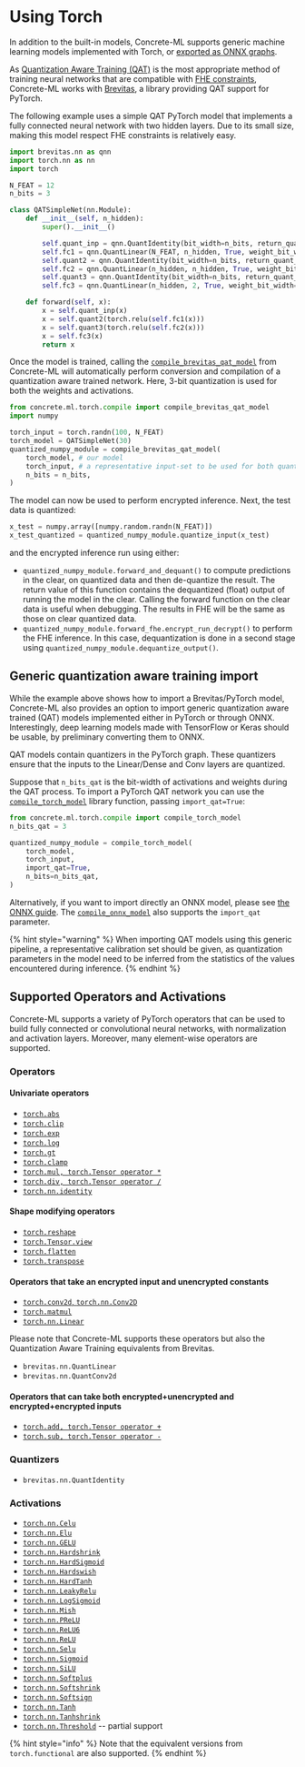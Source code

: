 # Using Torch

In addition to the built-in models, Concrete-ML supports generic machine learning models implemented with Torch, or [exported as ONNX graphs](onnx_support.md).

As [Quantization Aware Training (QAT)](../advanced-topics/quantization.md) is the most appropriate method of training
neural networks that are compatible with [FHE constraints](../getting-started/concepts.md#model-accuracy-considerations-under-fhe-constraints), Concrete-ML works with [Brevitas](../developer-guide/external_libraries.md#brevitas), a library providing QAT support for PyTorch.

The following example uses a simple QAT PyTorch model that implements a fully connected neural network with two hidden layers. Due to its small size, making this model respect FHE constraints is relatively easy.

```python
import brevitas.nn as qnn
import torch.nn as nn
import torch

N_FEAT = 12
n_bits = 3

class QATSimpleNet(nn.Module):
    def __init__(self, n_hidden):
        super().__init__()

        self.quant_inp = qnn.QuantIdentity(bit_width=n_bits, return_quant_tensor=True)
        self.fc1 = qnn.QuantLinear(N_FEAT, n_hidden, True, weight_bit_width=n_bits, bias_quant=None)
        self.quant2 = qnn.QuantIdentity(bit_width=n_bits, return_quant_tensor=True)
        self.fc2 = qnn.QuantLinear(n_hidden, n_hidden, True, weight_bit_width=3, bias_quant=None)
        self.quant3 = qnn.QuantIdentity(bit_width=n_bits, return_quant_tensor=True)
        self.fc3 = qnn.QuantLinear(n_hidden, 2, True, weight_bit_width=n_hidden, bias_quant=None)

    def forward(self, x):
        x = self.quant_inp(x)
        x = self.quant2(torch.relu(self.fc1(x)))
        x = self.quant3(torch.relu(self.fc2(x)))
        x = self.fc3(x)
        return x

```

Once the model is trained, calling the [`compile_brevitas_qat_model`](../developer-guide/api/concrete.ml.torch.compile.md#function-compilebrevitasqatmodel) from Concrete-ML will automatically perform conversion and compilation of a quantization aware trained network. Here, 3-bit quantization is used for both the weights and activations.

<!--pytest-codeblocks:cont-->

```python
from concrete.ml.torch.compile import compile_brevitas_qat_model
import numpy

torch_input = torch.randn(100, N_FEAT)
torch_model = QATSimpleNet(30)
quantized_numpy_module = compile_brevitas_qat_model(
    torch_model, # our model
    torch_input, # a representative input-set to be used for both quantization and compilation
    n_bits = n_bits,
)

```

The model can now be used to perform encrypted inference. Next, the test data is quantized:

<!--pytest-codeblocks:cont-->

```python
x_test = numpy.array([numpy.random.randn(N_FEAT)])
x_test_quantized = quantized_numpy_module.quantize_input(x_test)
```

and the encrypted inference run using either:

- `quantized_numpy_module.forward_and_dequant()` to compute predictions in the clear, on quantized data and then de-quantize the result. The return value of this function contains the dequantized (float) output of running the model in the clear. Calling the forward function on the clear data is useful when debugging. The results in FHE will be the same as those on clear quantized data.
- `quantized_numpy_module.forward_fhe.encrypt_run_decrypt()` to perform the FHE inference. In this case, dequantization is done in a second stage using `quantized_numpy_module.dequantize_output()`.

## Generic quantization aware training import

While the example above shows how to import a Brevitas/PyTorch model, Concrete-ML also provides an option to import generic quantization aware trained (QAT) models implemented either in
PyTorch or through ONNX. Interestingly, deep learning models made with TensorFlow or Keras should be usable, by preliminary converting them to ONNX.

QAT models contain quantizers in the PyTorch graph. These quantizers ensure that the inputs to the Linear/Dense and Conv layers are quantized.

Suppose that `n_bits_qat` is the bit-width of activations and weights during the QAT process. To import a PyTorch QAT network you can use the [`compile_torch_model`](../developer-guide/api/concrete.ml.torch.compile.md#function-compiletorchmodel) library function, passing `import_qat=True`:

<!--pytest-codeblocks:skip-->

```python
from concrete.ml.torch.compile import compile_torch_model
n_bits_qat = 3

quantized_numpy_module = compile_torch_model(
    torch_model,
    torch_input,
    import_qat=True,
    n_bits=n_bits_qat,
)
```

Alternatively, if you want to import directly an ONNX model, please see [the ONNX guide](onnx_support.md). The [`compile_onnx_model`](../developer-guide/api/concrete.ml.torch.compile.md#function-compileonnxmodel) also supports the `import_qat` parameter.

{% hint style="warning" %}
When importing QAT models using this generic pipeline, a representative calibration set should be given, as quantization parameters in the model need to be inferred from the statistics of the values encountered during inference.
{% endhint %}

## Supported Operators and Activations

Concrete-ML supports a variety of PyTorch operators that can be used to build fully connected or convolutional neural networks, with normalization and activation layers. Moreover, many element-wise operators are supported.

### Operators

#### Univariate operators

- [`torch.abs`](https://pytorch.org/docs/stable/generated/torch.abs.html)
- [`torch.clip`](https://pytorch.org/docs/stable/generated/torch.clip.html)
- [`torch.exp`](https://pytorch.org/docs/stable/generated/torch.exp.html)
- [`torch.log`](https://pytorch.org/docs/stable/generated/torch.log.html)
- [`torch.gt`](https://pytorch.org/docs/stable/generated/torch.gt.html)
- [`torch.clamp`](https://pytorch.org/docs/stable/generated/torch.clamp.html)
- [`torch.mul, torch.Tensor operator *`](https://pytorch.org/docs/stable/generated/torch.mul.html)
- [`torch.div, torch.Tensor operator /`](https://pytorch.org/docs/stable/generated/torch.div.html)
- [`torch.nn.identity`](https://pytorch.org/docs/stable/generated/torch.nn.Identity.html)

#### Shape modifying operators

- [`torch.reshape`](https://pytorch.org/docs/stable/generated/torch.reshape.html)
- [`torch.Tensor.view`](https://pytorch.org/docs/stable/generated/torch.Tensor.view.html#torch.Tensor.view)
- [`torch.flatten`](https://pytorch.org/docs/stable/generated/torch.flatten.html)
- [`torch.transpose`](https://pytorch.org/docs/stable/generated/torch.transpose.html)

#### Operators that take an encrypted input and unencrypted constants

- [`torch.conv2d`, `torch.nn.Conv2D`](https://pytorch.org/docs/stable/generated/torch.nn.Conv2d.html)
- [`torch.matmul`](https://pytorch.org/docs/stable/generated/torch.matmul.html)
- [`torch.nn.Linear`](https://pytorch.org/docs/stable/generated/torch.nn.Linear.html)

Please note that Concrete-ML supports these operators but also the Quantization Aware Training equivalents from Brevitas.

- `brevitas.nn.QuantLinear`
- `brevitas.nn.QuantConv2d`

#### Operators that can take both encrypted+unencrypted and encrypted+encrypted inputs

- [`torch.add, torch.Tensor operator +`](https://pytorch.org/docs/stable/generated/torch.Tensor.add.html)
- [`torch.sub, torch.Tensor operator -`](https://pytorch.org/docs/stable/generated/torch.Tensor.sub.html)

### Quantizers

- `brevitas.nn.QuantIdentity`

### Activations

- [`torch.nn.Celu`](https://pytorch.org/docs/stable/generated/torch.nn.CELU.html)
- [`torch.nn.Elu`](https://pytorch.org/docs/stable/generated/torch.nn.ELU.html)
- [`torch.nn.GELU`](https://pytorch.org/docs/stable/generated/torch.nn.GELU.html)
- [`torch.nn.Hardshrink`](https://pytorch.org/docs/stable/generated/torch.nn.Hardshrink.html)
- [`torch.nn.HardSigmoid`](https://pytorch.org/docs/stable/generated/torch.nn.Hardsigmoid.html)
- [`torch.nn.Hardswish`](https://pytorch.org/docs/stable/generated/torch.nn.Hardswish)
- [`torch.nn.HardTanh`](https://pytorch.org/docs/stable/generated/torch.nn.Hardtanh.html)
- [`torch.nn.LeakyRelu`](https://pytorch.org/docs/stable/generated/torch.nn.LeakyReLU.html)
- [`torch.nn.LogSigmoid`](https://pytorch.org/docs/stable/generated/torch.nn.LogSigmoid.html)
- [`torch.nn.Mish`](https://pytorch.org/docs/stable/generated/torch.nn.Mish.html)
- [`torch.nn.PReLU`](https://pytorch.org/docs/stable/generated/torch.nn.PReLU.html)
- [`torch.nn.ReLU6`](https://pytorch.org/docs/stable/generated/torch.nn.ReLU6.html)
- [`torch.nn.ReLU`](https://pytorch.org/docs/stable/generated/torch.nn.ReLU.html)
- [`torch.nn.Selu`](https://pytorch.org/docs/stable/generated/torch.nn.SELU.html)
- [`torch.nn.Sigmoid`](https://pytorch.org/docs/stable/generated/torch.nn.Sigmoid.html)
- [`torch.nn.SiLU`](https://pytorch.org/docs/stable/generated/torch.nn.SiLU.html)
- [`torch.nn.Softplus`](https://pytorch.org/docs/stable/generated/torch.nn.Softplus.html)
- [`torch.nn.Softshrink`](https://pytorch.org/docs/stable/generated/torch.nn.Softshrink.html)
- [`torch.nn.Softsign`](https://pytorch.org/docs/stable/generated/torch.nn.Softsign.html)
- [`torch.nn.Tanh`](https://pytorch.org/docs/stable/generated/torch.nn.Tanh.html)
- [`torch.nn.Tanhshrink`](https://pytorch.org/docs/stable/generated/torch.nn.Tanhshrink.html)
- [`torch.nn.Threshold`](https://pytorch.org/docs/stable/generated/torch.nn.Threshold.html) -- partial support

{% hint style="info" %}
Note that the equivalent versions from `torch.functional` are also supported.
{% endhint %}
